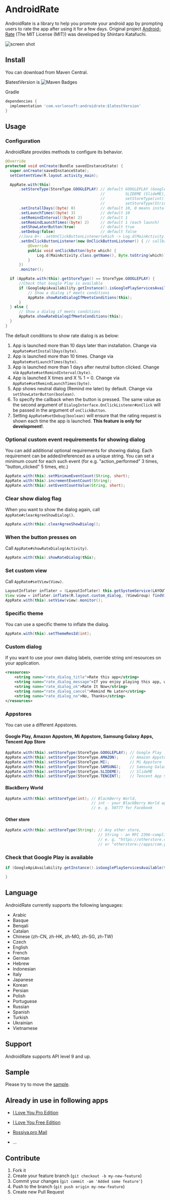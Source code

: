 AndroidRate
============

AndroidRate is a library to help you promote your android app by prompting users to rate the app after using it for a few days. Original project [Android-Rate](https://github.com/hotchemi/Android-Rate) (The MIT License (MIT)) was developed by Shintaro Katafuchi.

![screen shot](http://i.gyazo.com/286342ba215a515f2f443a7ce996cc92.gif)

## Install

You can download from Maven Central.

$latestVersion is ![Maven Badges](https://maven-badges.herokuapp.com/maven-central/com.vorlonsoft/androidrate/badge.svg)

Gradle
```groovy
dependencies {
  implementation 'com.vorlonsoft:androidrate:$latestVersion'
}
```

## Usage

### Configuration

AndroidRate provides methods to configure its behavior.

```java
@Override
protected void onCreate(Bundle savedInstanceState) {
  super.onCreate(savedInstanceState);
  setContentView(R.layout.activity_main);

  AppRate.with(this)
      .setStoreType(StoreType.GOOGLEPLAY) // default GOOGLEPLAY (Google Play), other options are AMAZON (Amazon Appstore), MI (Mi Appstore),
                                          //         SLIDEME (SlideME), SAMSUNG (Samsung Galaxy Apps), TENCENT (Tencent App Store),
                                          //         setStoreType(int) (BlackBerry World, int - your application ID) and
                                          //         setStoreType(String) (Any other store, String - an full URI to your app)
      .setInstallDays((byte) 0)           // default 10, 0 means install day
      .setLaunchTimes((byte) 3)           // default 10
      .setRemindInterval((byte) 2)        // default 1
      .setRemindLaunchTimes((byte) 2)     // default 1 (each launch)
      .setShowLaterButton(true)           // default true
      .setDebug(false)                    // default false
      //Java 8+: .setOnClickButtonListener(which -> Log.d(MainActivity.class.getName(), Byte.toString(which)))
      .setOnClickButtonListener(new OnClickButtonListener() { // callback listener.
          @Override
          public void onClickButton(byte which) {
              Log.d(MainActivity.class.getName(), Byte.toString(which));
          }
      })
      .monitor();

  if (AppRate.with(this).getStoreType() == StoreType.GOOGLEPLAY) {
      //Check that Google Play is available
      if (GoogleApiAvailability.getInstance().isGooglePlayServicesAvailable(this) != ConnectionResult.SERVICE_MISSING) {
          // Show a dialog if meets conditions
          AppRate.showRateDialogIfMeetsConditions(this);
      }
  } else {
      // Show a dialog if meets conditions
      AppRate.showRateDialogIfMeetsConditions(this);
  }
}
```

The default conditions to show rate dialog is as below:

1. App is launched more than 10 days later than installation. Change via `AppRate#setInstallDays(byte)`.
2. App is launched more than 10 times. Change via `AppRate#setLaunchTimes(byte)`.
3. App is launched more than 1 days after neutral button clicked. Change via `AppRate#setRemindInterval(byte)`.
4. App is launched X times and X % 1 = 0. Change via `AppRate#setRemindLaunchTimes(byte)`.
5. App shows neutral dialog (Remind me later) by default. Change via `setShowLaterButton(boolean)`.
6. To specify the callback when the button is pressed. The same value as the second argument of `DialogInterface.OnClickListener#onClick` will be passed in the argument of `onClickButton`.
7. Setting `AppRate#setDebug(boolean)` will ensure that the rating request is shown each time the app is launched. **This feature is only for development!**.

### Optional custom event requirements for showing dialog

You can add additional optional requirements for showing dialog. Each requirement can be added/referenced as a unique string. You can set a minimum count for each such event (for e.g. "action_performed" 3 times, "button_clicked" 5 times, etc.)

```java
AppRate.with(this).setMinimumEventCount(String, short);
AppRate.with(this).incrementEventCount(String);
AppRate.with(this).setEventCountValue(String, short);
```

### Clear show dialog flag

When you want to show the dialog again, call `AppRate#clearAgreeShowDialog()`.

```java
AppRate.with(this).clearAgreeShowDialog();
```

### When the button presses on

Call `AppRate#showRateDialog(Activity)`.

```java
AppRate.with(this).showRateDialog(this);
```

### Set custom view

Call `AppRate#setView(View)`.

```java
LayoutInflater inflater = (LayoutInflater) this.getSystemService(LAYOUT_INFLATER_SERVICE);
View view = inflater.inflate(R.layout.custom_dialog, (ViewGroup) findViewById(R.id.layout_root));
AppRate.with(this).setView(view).monitor();
```

### Specific theme

You can use a specific theme to inflate the dialog.

```java
AppRate.with(this).setThemeResId(int);
```

### Custom dialog

If you want to use your own dialog labels, override string xml resources on your application.

```xml
<resources>
    <string name="rate_dialog_title">Rate this app</string>
    <string name="rate_dialog_message">If you enjoy playing this app, would you mind taking a moment to rate it? It won\'t take more than a minute. Thanks for your support!</string>
    <string name="rate_dialog_ok">Rate It Now</string>
    <string name="rate_dialog_cancel">Remind Me Later</string>
    <string name="rate_dialog_no">No, Thanks</string>
</resources>
```

### Appstores

You can use a different Appstores.

#### Google Play, Amazon Appstore, Mi Appstore, Samsung Galaxy Apps, Tencent App Store

```java
AppRate.with(this).setStoreType(StoreType.GOOGLEPLAY); // Google Play
AppRate.with(this).setStoreType(StoreType.AMAZON);     // Amazon Appstore
AppRate.with(this).setStoreType(StoreType.MI);         // Mi Appstore
AppRate.with(this).setStoreType(StoreType.SAMSUNG);    // Samsung Galaxy Apps
AppRate.with(this).setStoreType(StoreType.SLIDEME);    // SlideME
AppRate.with(this).setStoreType(StoreType.TENCENT);    // Tencent App Store
```

#### BlackBerry World

```java
AppRate.with(this).setStoreType(int); // BlackBerry World,
                                      // int - your BlackBerry World application ID
                                      // e. g. 50777 for Facebook
```

#### Other store

```java
AppRate.with(this).setStoreType(String); // Any other store,
                                         // String - an RFC 2396-compliant URI to your app
                                         // e. g. "https://otherstore.com/app?id=com.yourapp"
                                         // or "otherstore://apps/com.yourapp"
```

### Check that Google Play is available

```java
if (GoogleApiAvailability.getInstance().isGooglePlayServicesAvailable(this) != ConnectionResult.SERVICE_MISSING) {

}
```

## Language

AndroidRate currently supports the following languages:

- Arabic
- Basque
- Benqali
- Catalan
- Chinese (zh-CN, zh-HK, zh-MO, zh-SG, zh-TW)
- Czech
- English
- French
- German
- Hebrew
- Indonesian
- Italy
- Japanese
- Korean
- Persian
- Polish
- Portuguese
- Russian
- Spanish
- Turkish
- Ukrainian
- Vietnamese

## Support

AndroidRate supports API level 9 and up.

## Sample

Please try to move the [sample](https://github.com/Vorlonsoft/AndroidRate/tree/master/sample).

## Already in use in following apps

* [I Love You Pro Edition](https://play.google.com/store/apps/details?id=com.vorlonsoft.iluvu)

* [I Love You Free Edition](https://play.google.com/store/apps/details?id=com.vorlonsoft.iloveyou)

* [Rossiya.pro Mail](https://play.google.com/store/apps/details?id=com.vorlonsoft.rossiyapro)

* ...

## Contribute

1. Fork it
2. Create your feature branch (`git checkout -b my-new-feature`)
3. Commit your changes (`git commit -am 'Added some feature'`)
4. Push to the branch (`git push origin my-new-feature`)
5. Create new Pull Request
